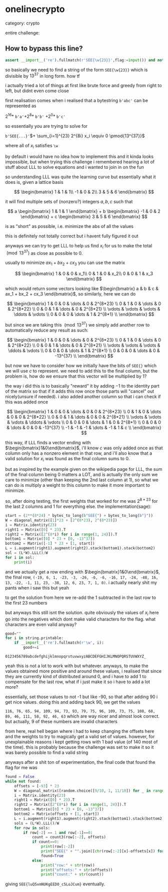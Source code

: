 # onelinecrypto

category: crypto

entire challenge:

## How to bypass this line?

```py
assert __import__('re').fullmatch(r'SEE{\w{23}}',flag:=input()) and not int.from_bytes(flag.encode(),'big')%13**37
```

so basically we need to find a string of the form `SEE{\w{23}}` which is divisible by $13^{37}$ in long form. how tf

i actually tried a lot of things at first like brute force and greedy from right to left, but didnt even come close

first realisation comes when i realised that a bytestring `b'abc'` can be represented as

$2^{16}*$ `b'a'`$+2^8*$ `b'b'` $+2^0 *$ `b'c'`

so essentially you are trying to solve for

`b'SEE{...}'`$+ \sum_{i=1}^{23} 2^{8i} x_i \equiv 0 \pmod{13^{37}}$

where all of $x_i$ satisfies `\w`

by default i would have no idea how to implement this and it kinda looks impossible, but when trying this challenge i remembered hearing a lot of stuff about LLL to solve equations and i wanted to join in on the fun

so understanding LLL was quite the learning curve but essentially what it does is, given a lattice basis

$$
\begin{bmatrix}
    1 & 1 & 1\\
    -1 & 0 & 2\\
    3 & 5 & 6
\end{bmatrix}
$$

it will find multiple sets of (nonzero?) integers $a, b, c$ such that

$$
a \begin{bmatrix}
    1 & 1 & 1
\end{bmatrix} + b \begin{bmatrix}
    -1 & 0 & 2
\end{bmatrix} + c \begin{bmatrix}
    3 & 5 & 6
\end{bmatrix}
$$

is as "short" as possible, i.e. minimize the abs of all the values

this is definitely not totally correct but i havent fully figured it out

anyways we can try to get LLL to help us find $x_i$ for us to make the total $\pmod{13^{37}}$ as close as possible to 0.

usually to minimize $ax_1 + bx_2 + cx_3$ you can use the matrix

$$
\begin{bmatrix}
    1 & 0 & 0 & x_1\\
    0 & 1 & 0 & x_2\\
    0 & 0 & 1 & x_3
\end{bmatrix}
$$

which would return some vectors looking like $\begin{bmatrix}
    a & b & c & ax_1 + bx_2 + cx_3
\end{bmatrix}$, so similarly, here we can do

$$
\begin{bmatrix}
    1 & 0 & 0 & \dots  & 0 & 2^{8*23}  \\
    0 & 1 & 0 & \dots  & 0 & 2^{8*22} \\
    0 & 0 & 1 & \dots  & 0 & 2^{8*21} \\
    \vdots & \vdots & \vdots & \ddots & \vdots \\
    0 & 0 & 0 & \dots  & 1 & 2^{8*1} \\
\end{bmatrix}
$$

but since we are taking this $\pmod{13^{37}}$ we simply add another row to automatically reduce any result as such:

$$
\begin{bmatrix}
    1 & 0 & 0 & \dots  & 0 & 2^{8*23}  \\
    0 & 1 & 0 & \dots  & 0 & 2^{8*22} \\
    0 & 0 & 1 & \dots  & 0 & 2^{8*21} \\
    \vdots & \vdots & \vdots & \ddots & \vdots \\
    0 & 0 & 0 & \dots  & 1 & 2^{8*1} \\
    0 & 0 & 0 & \dots  & 0 & -13^{37} \\
\end{bmatrix}
$$

but now we have to consider how we initially have the bits of `SEE{}` which we will use $c$ to represent. we need to add this to the final column, but the problem is, how do we ensure that this vector will be multiplied by 1?

the way i did this is to basically "reward" it by adding $-1$ to the identity part of the matrix so that if it adds this row once those parts will "cancel" out nicely(unsure if needed). i also added another column so that i can check if this was added once

$$
\begin{bmatrix}
    1 & 0 & 0 & \dots  & 0 & 0 & 2^{8*23}  \\
    0 & 1 & 0 & \dots  & 0 & 0 & 2^{8*22} \\
    0 & 0 & 1 & \dots  & 0 & 0 & 2^{8*21} \\
    \vdots & \vdots & \vdots & \ddots & \vdots \\
    0 & 0 & 0 & \dots  & 1 & 0 & 2^{8*1} \\
    0 & 0 & 0 & \dots  & 0 & 0 & -13^{37} \\
    -1 & -1 & -1 & \dots  & -1 & 1 & c \\
\end{bmatrix}
$$

this way, if LLL finds a vector ending with $\begin{bmatrix}1&0\end{bmatrix}$, i'll know $c$ was only added once as that column only has a nonzero element in that row, and i'll also know that a valid solution for $x_i$ was found as the final column sums to 0.

but as inspired by the example given on the wikipedia page for LLL, the sum of the final column being 0 matters a LOT, and is actually the only sum we care to minimize (other than keeping the 2nd last column at 1), so what we can do is multiply a weight to this column to make it more important to minimize.

so, after doing testing, the first weights that worked for me was $2^{8*23}$ for the last 2 columns and $1$ for everything else. the implementation(sage):

```py
start = (2**(8*24) * bytes_to_long(b"SEE{") + bytes_to_long(b"}"))
W = diagonal_matrix([1]*23 + [2^(8*23), 2^(8*23)])
i = Matrix.identity(23)
right1 = Matrix([0] * 23).T
right2 = Matrix([2^(8*i) for i in range(1, 24)]).T
bottom1 = Matrix([0] * 23 + [0, -13^37])
bottom2 = Matrix([-1] * 23 + [1, start])
L = i.augment(right1).augment(right2).stack(bottom1).stack(bottom2)
sol = (L*W).LLL()/W
for i in sol:
    print(i)
```

and we actually get a row ending with $\begin{bmatrix}1&0\end{bmatrix}$, the final row, `(-19, 6, 1, -23, -3, -26, -6, -6, -16, 17, -24, -48, 16, 13, -22, -1, 11, 23, -38, 12, 6, 23, 7, 1, 0)`. i actually nearly shit my pants when i saw this but yeah

to get the solution from here we re-add the 1 subtracted in the last row to the first 23 numbers

but anyways this still isnt the solution. quite obviously the values of $x_i$ here go into the negatives which dont make valid characters for the flag. what characters are even valid anyway?
```py
good=""
for i in string.printable:
    if __import__('re').fullmatch(r'\w', i):
        good+=i
```
`0123456789abcdefghijklmnopqrstuvwxyzABCDEFGHIJKLMNOPQRSTUVWXYZ_`

yeah this is not a lot to work with but whatever. anyways, to make the values obtained more positive and around these values, i realised that since they are currently kind of distributed around 0, and i have to add 1 to compensate for the last row, what if i just make it so i have to add a lot more?

essentially, set those values to not -1 but like -90, so that after adding 90 i get nice values. doing this and adding back 90, we get the values

`116, 76, 65, 94, 109, 94, 73, 93, 79, 75, 96, 109, 73, 75, 108, 68, 89, 46, 111, 58, 92, 46, 63` which are way nicer and almost look correct. but actually, 9 of these numbers are invalid characters

from here, real hell began where i had to keep changing the offsets here and the weights to try to magically get a valid set of values. however, for unexplainable reasons i kept getting rows with 1 bad value (of 140 most of the time). this is probably because the challenge was set to make it so it was barely possible to find a valid string

anyways after a shit ton of experimentation, the final code that found the flag for me was


```py
found = False
while not found:
    offsets = [-93] * 23
    W = diagonal_matrix([random.choice([9/10, 1, 11/10]) for _ in range(23)] + [2^(3), 2^(7)])
    i = Matrix.identity(23)
    right1 = Matrix([0] * 23).T
    right2 = Matrix([2^(8*i) for i in range(1, 24)]).T
    bottom1 = Matrix([0] * 23 + [0, -13^37])
    bottom2 = Matrix(offsets + [1, start])
    L = i.augment(right1).augment(right2).stack(bottom1).stack(bottom2)
    sols = (L*W).LLL()/W
    for row in sols:
        if row[-2] == 1 and row[-1]==0:
            count = count3(row[:-2], offsets)
            if count==0:
                print(row[:-2])
                print("SEE{" + "".join([chr(row[:-2][x]-offsets[x]) for x in range(len(row[:-2]))])[::-1] + "}")
                found=True
            else:
                print("row:" + str(row))
                print("offsets:" + str(offsets))
                print("count:" + str(count))
```

giving `SEE{luQ5xmNUKgEEDO_c5LoJCum}` eventually.